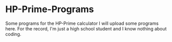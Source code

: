# HP-Prime-Programs
Some programs for the HP-Prime calculator
I will upload some programs here. For the record, I'm just a high school student and I know nothing about coding.
